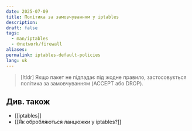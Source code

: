 ```yaml
---
date: 2025-07-09
title: Політика за замовчуванням у iptables
description: 
draft: false
tags:
  - man/iptables
  - 🌐network/firewall
aliases: 
permalink: iptables-default-policies
lang: uk
---
```

> [!tldr]
> Якщо пакет не підпадає під жодне правило, застосовується політика за замовчуванням (ACCEPT або DROP).

## Див. також
- [[iptables]]
- [[Як обробляються ланцюжки у iptables?]]